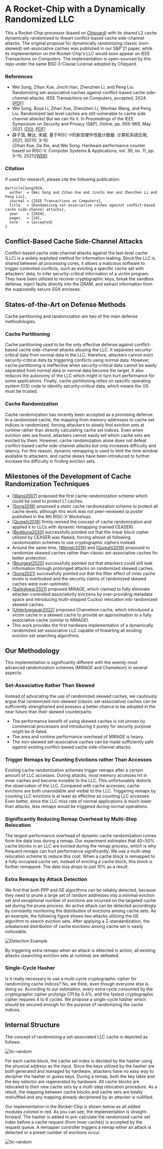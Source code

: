 # A Rocket-Chip with a Dynamically Randomized LLC

This a Rocket-Chip processor (based on [Chipyard](https://github.com/ucb-bar/chipyard))
with its shared L2 cache dynamically randomized to thwart conflict-based cache side-channel attacks.
The original proposal for dynamically randomizing classic (non-skewed) set-associative caches was published in our S&P'21 paper,
while its implementation on the Rocket-Chip's LLC would soon appear on IEEE Transactions on Computers.
The implementation is open-sourced by this repo under the same BSD 3-Clause License adopted by Chipyard.

### References

* Wei Song, Zihan Xue, Jinchi Han, Zhenzhen Li, and Peng Liu. Randomizing set-associative caches against conﬂict-based cache side-channel attacks. IEEE Transactions on Computers, accepted, 2024. [[PDF](https://wsong83.github.io/publication/comparch/tc2024.pdf)]
* Wei Song, Boya Li, Zihan Xue, Zhenzhen Li, Wenhao Wang, and Peng Liu. Randomized last level caches are still vulnerable to cache side channel attacks! But we can fix it. In Proceedings of the IEEE Symposium on Security and Privacy (S&P), Online, pp. 955–969, May 2021. [[DOI](https://doi.org/10.1109/SP40001.2021.00050), [PDF](https://wsong83.github.io/publication/comparch/sp2021.pdf)]
* 薛子涵, 解达, 宋威. 基于RISC-V的新型硬件性能计数器. 计算机系统应用, 2021, 30(11): 3–10.    
  (Zihan Xue, Da Xie, and Wei Song. Hardware performance counter based on RISC-V. Computer Systems & Applications, vol. 30, no. 11, pp. 3–10, 2021)[[WEB](http://www.c-s-a.org.cn/html/2021/11/8346.htm)]

### Citation

If used for research, please cite the following publication:

~~~
@article{Song2024,
  author  = {Wei Song and Zihan Xue and Jinchi Han and Zhenzhen Li and Peng Liu},
  journal = {IEEE Transactions on Computers},
  title   = {Randomizing set-associative caches against conﬂict-based cache side-channel attacks},
  year    = {2024},
  pages   = {14},
  note    = {accepted}
}
~~~

## Conflict-Based Cache Side-Channel Attacks

Conflict-based cache side-channel attacks against the last-level cache (LLC)
is a widely exploited method for information leaking.
Since the LLC is shared between all processing cores,
it allows a malicious software to
trigger controlled conflicts, such as evicting a specific cache set with attackers' data,
to infer security-critical information of a victim program.
They have been utilized to recover cryptographic keys,
break the sandbox defense,
inject faults directly into the DRAM,
and extract information from the supposedly secure SGX enclaves.

## States-of-the-Art on Defense Methods

Cache partitioning and randomization are two of the main defense methodologies.

### Cache Partitioning

Cache partitioning used to be the only effective defense against conflict-based cache side-channel attacks abusing the LLC.
It separates security-critical data from normal data in the LLC;
therefore, attackers cannot evict security-critical data by triggering conflicts using normal data.
However, cache partitioning is ineffective when security-critical data cannot be easily separated from normal data
or normal data become the target.
It also reduces the autonomy of the LLC which might in turn hurt performance for some applications.
Finally, cache partitioning relies on specific operating system (OS) code to identify security-critical data,
which means the OS must be trusted.

### Cache Randomization

Cache randomization has recently been accepted as a promising defense.
In a randomized cache,
the mapping from memory addresses to cache set indices is randomized,
forcing attackers to slowly find eviction sets at runtime rather than directly calculating cache set indices.
Even when eviction sets are found, attackers cannot easily tell which cache sets are evicted by them.
However, cache randomization alone does not defeat conflict-based cache side-channel attacks
but only increases difficulty and latency.
For this reason, dynamic remapping is used to limit the time window available to attackers,
and cache skews have been introduced to further increase the difficulty in finding eviction sets.

## Milestones of the Development of Cache Randomization Techniques

* [[Wang2007](https://doi.org/10.1145/1250662.1250723)] proposed the first cache randomization scheme which could be used to protect L1 caches.
* [[Song2018](https://wsong83.github.io/publication/comparch/riscv2018.pdf)] proposed a static cache randomization scheme to protect all cache levels, although this work was not peer-reviewed (a poster published in the 8th RISC-V Workshop).
* [[Qureshi2018](https://doi.org/10.1109/MICRO.2018.00068)] firmly revived the concept of cache randomization and applied it to LLCs with dynamic remapping (named CEASER).
* [[Bodduna2020](https://doi.org/10.1109/LCA.2020.2964212)] successfully pointed out that the linear block cipher utilized by CEASER was flawed, forcing almost all following randomization schemes to use cryptographic ciphers instead.
* Around the same time, [[Werner2019](https://doi.org/10.5555/3361338.3361385)] and [[Qureshi2019](https://doi.org/10.1145/3307650.3322246)] proposed to randomize skewed caches rather than classic set-associative caches for better protection.
* [[Bourgest2020](https://doi.org/10.1109/MICRO50266.2020.00092)] successfully pointed out that attackers could still leak information through prolonged attacks on randomized skewed caches.
* [[Song2021](https://doi.org/10.1109/SP40001.2021.00050)] successfully pointed out that the filter effect of inner cache levels is overlooked and the security claims of randomized skewed caches were over-optimistic.
* [[Saileshwar2021](https://www.usenix.org/conference/usenixsecurity21/presentation/saileshwar)] proposed MIRAGE, which claimed to fully eliminate attacker-controlled associativity evictions by over-providing metadata space and introducing multi-stepped Cuckoo relocation into randomized skewed caches.
* [[Unterluggauer2022](https://doi.org/10.1109/seed55351.2022.00009)] proposed Chameleon cache, which introduced a victim cache in a skewed cache to provide an approximation to a fully associative cache (similar to MIRAGE).
* This work provides the first hardware implementation of a dynamically randomized set-associative LLC capable of thwarting all existing eviction set searching algorithms.

## Our Methodology

This implementation is significantly different with the seemly most advanced randomization schemes (MIRAGE and Chameleon) in several aspects:

### Set-Associative Rather Than Skewed

Instead of advocating the use of randomized skewed caches, we cautiously argue that randomized non-skewed (classic set-associative) caches can be sufficiently strengthened and possess a better chance to be adopted in the near future than their skewed counterparts:

* The performance benefit of using skewed caches is not proven by commercial processors and introducing it purely for security purpose might be ill-fated.
* The area and runtime performance overhead of MIRAGE is heavy.
* The non-skewed set-associative caches can be made sufficiently safe against existing conflict-based cache side-channel attacks.

### Trigger Remaps by Counting Evictions rather Than Accesses

Existing cache randomization schemes trigger remaps after a certain amount of LLC accesses.
During attacks, most memory accesses hit in inner caches and become invisible to the LLC.
This unfortunately distorts the observation of the LLC.
Compared with cache accesses, cache evictions are both unavoidable and visible to the LLC.
Triggering remaps by counting LLC evictions is at least as effective as counting LLC accesses.
Even better, since the LLC miss rate of normal applications is much lower than attacks,
less remaps would be triggered during normal operations.

### Significantly Reducing Remap Overhead by Multi-Step Relocation

The largest performance overhead of dynamic cache randomization comes form the data loss during a remap.
Our experiment estimates that 40~50% cache blocks in an LLC are evicted during the remap process,
which is why frequent remaps can hurt performance significantly.
We use a multi-step relocation scheme to reduce this cost.
When a cache block is remapped to a fully occupied cache set, instead of evicting a cache block, this block is further remapped.
The data loss drops to just 10% as a result.

### Extra Remaps by Attack Detection

We find that both PPP and GE algorithms can be reliably detected,
because they need to prune a large set of random addresses into a minimal eviction set and
exceptional number of evictions are incurred on the targeted cache set during the prune process.
An active attack can be detected accordingly by constantly monitoring the distribution of evictions among cache sets.
As an example, the following figure shows two attacks utilizing the GE algorithm to search eviction sets.
After applying a Z-standardization, the unbalanced distribution of cache evictions among cache set
is easily noticeable.

![Detection Example](https://wsong83.github.io/asset/chipyard-random-llc/ge-eviction-zscore.png)

By triggering extra remaps when an attack is detected in action,
all existing attacks (searching eviction sets at runtime) are defeated.

### Single-Cycle Hasher

Is it really necessary to use a multi-cycle cryptographic cipher for randomizing cache indices?
No, we think, even though everyone else is doing so.
According to our estimation, every extra cycle consumed by the cryptographic cipher prolongs CPI by 0.4%,
and the fastest cryptographic cipher requires 4 to 6 cycles.
We propose a single-cycle hasher which should be secured enough for the purpose of randomizing the cache indices.

## Internal Structure

The concept of randomizing a set-associated LLC cache is depicted as follows:

![llc-random](https://wsong83.github.io/asset/chipyard-random-llc/llc-structure.png)

For each cache block, the cache set index is decided by the hasher using the physical address as the input.
Since the keys utilized by the hasher are both generated and managed by hardware,
attackers have no easy way to decipher the hasher or guess keys.
During a remap, both the key table and the key selector are regenerated by hardware.
All cache blocks are relocated to their new cache sets by a multi-step relocation procedure.
As a result, the mapping between cache blocks and cache sets are totally reshuffled
and any mapping already deciphered by an attacker is nullified.

Our implementation in the Rocket-Chip is shown below as all added modules colored in red.
As you can see, the implementation is straight-forward.
The hasher is added to pre-calculate the randomized cache set index before a cache request (from inner caches) is accepted by the request queue.
A remapper controller triggers a remap either an attack is detected or a preset number of evictions occur.

![llc-random](https://wsong83.github.io/asset/chipyard-random-llc/l2-detail.png)

